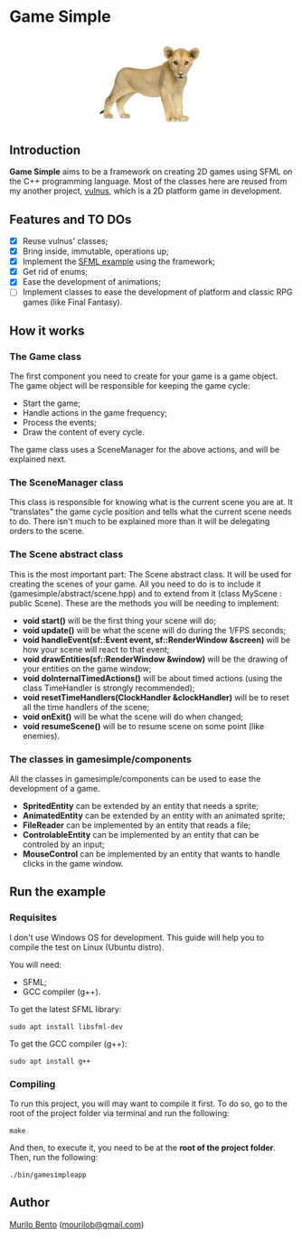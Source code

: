 # Game Simple

<p align="center">
<img src ="./images/lion_baby_png_photo.png" width=200>
</p>

## Introduction

**Game Simple** aims to be a framework on creating 2D games using SFML on the C++ programming language.
Most of the classes here are reused from my another project, [vulnus](https://github.com/murilobnt/vulnus),
which is a 2D platform game in development.

## Features and TO DOs

- [x] Reuse vulnus' classes;
- [x] Bring inside, immutable, operations up;
- [x] Implement the [SFML example](https://www.sfml-dev.org/tutorials/2.4/start-linux.php#compiling-a-sfml-program) using the framework;
- [x] Get rid of enums;
- [x] Ease the development of animations;
- [ ] Implement classes to ease the development of platform and classic RPG games (like Final Fantasy).

## How it works

### The Game class

The first component you need to create for your game is a game object. The game object will be responsible for keeping the game cycle:
* Start the game;
* Handle actions in the game frequency;
* Process the events;
* Draw the content of every cycle.

The game class uses a SceneManager for the above actions, and will be explained next.

### The SceneManager class

This class is responsible for knowing what is the current scene you are at. It "translates" the game cycle position and tells what the current scene needs to do. There isn't much to be explained more than it will be delegating orders to the scene.

### The Scene abstract class

This is the most important part: The Scene abstract class. It will be used for creating the scenes of your game. All you need to do is to include it (gamesimple/abstract/scene.hpp) and to extend from it (class MyScene : public Scene). These are the methods you will be needing to implement:

* **void start()** will be the first thing your scene will do;
* **void update()** will be what the scene will do during the 1/FPS seconds;
* **void handleEvent(sf::Event event, sf::RenderWindow &screen)** will be how your scene will react to that event;
* **void drawEntities(sf::RenderWindow &window)** will be the drawing of your entities on the game window;
* **void doInternalTimedActions()** will be about timed actions (using the class TimeHandler is strongly recommended);
* **void resetTimeHandlers(ClockHandler &clockHandler)** will be to reset all the time handlers of the scene;
* **void onExit()** will be what the scene will do when changed;
* **void resumeScene()** will be to resume scene on some point (like enemies).

### The classes in gamesimple/components

All the classes in gamesimple/components can be used to ease the development of a game.

* **SpritedEntity** can be extended by an entity that needs a sprite;
* **AnimatedEntity** can be extended by an entity with an animated sprite;
* **FileReader** can be implemented by an entity that reads a file;
* **ControlableEntity** can be implemented by an entity that can be controled by an input;
* **MouseControl** can be implemented by an entity that wants to handle clicks in the game window.

## Run the example

### Requisites
I don't use Windows OS for development. This guide will help you to compile the test on Linux (Ubuntu distro).

You will need:

* SFML;
* GCC compiler (g++).

To get the latest SFML library:
```
sudo apt install libsfml-dev
```

To get the GCC compiler (g++):
```
sudo apt install g++
```

### Compiling
To run this project, you will may want to compile it first. To do so, go to the root of the project folder via terminal and run the following:
```
make
```

And then, to execute it, you need to be at the **root of the project folder**. Then, run the following:
```
./bin/gamesimpleapp
```

## Author

[Murilo Bento](https://github.com/murilobnt)
(mourilob@gmail.com)
